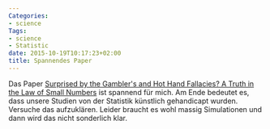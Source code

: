 ```yaml
---
Categories:
- science
Tags:
- science
- Statistic
date: 2015-10-19T10:17:23+02:00
title: Spannendes Paper
---
```


Das Paper [Surprised by the Gambler's and Hot Hand Fallacies? A Truth in the Law of Small Numbers](http://papers.ssrn.com/sol3/papers.cfm?abstract_id=2627354)
ist spannend für mich.  Am Ende bedeutet es, dass unsere Studien von der Statistik künstlich gehandicapt wurden.  Versuche das aufzuklären.  Leider braucht es wohl massig Simulationen und dann wird das nicht sonderlich klar.
<!--more--> 
